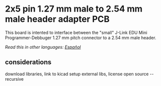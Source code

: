 # 2x5 pin 1.27 mm male to 2.54 mm male header adapter PCB

This board is intented to interface between the "small" J-Link EDU Mini Programmer-Debbuger 1.27 mm pitch connector to a 2.54 mm male header.

*Read this in other languages: [Español](README.es.md)*

## considerations

download libraries, link to kicad setup external libs, license open source --recursive
